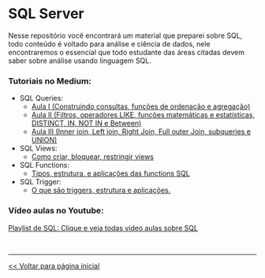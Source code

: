 # SQL Server
Nesse repositório você encontrará um material que preparei sobre SQL, todo conteúdo é voltado para análise e ciência de dados, nele
encontraremos o essencial que todo estudante das áreas citadas devem saber sobre análise usando linguagem SQL.

### Tutoriais no Medium:

- SQL Queries:
  - [Aula I (Construindo consultas, funções de ordenação e agregação)](https://medium.com/@dev.daniel.amorim/sql-do-princ%C3%ADpio-ao-fim-parte-i-ee9ea4b11652)
  - [Aula II (Filtros, operadores LIKE, funções matemáticas e estatísticas, DISTINCT, IN, NOT IN e Between)](https://medium.com/@dev.daniel.amorim/sql-do-principio-ao-fim-parte-ii-5287b169eb0c)
  - [Aula III (Inner join, Left join, Right Join, Full outer Join, subqueries e UNION)](https://medium.com/@dev.daniel.amorim/sql-do-princ%C3%ADpio-ao-fim-parte-iii-173b491e377d)
- SQL Views:
  - [Como criar, bloquear, restringir views](https://medium.com/@dev.daniel.amorim/sql-views-ac1d5fc62c90)
- SQL Functions:
  - [Tipos, estrutura, e aplicações das functions SQL](https://medium.com/@dev.daniel.amorim/sql-functions-c8841b80e640)
- SQL Trigger:
  - [O que são triggers, estrutura e aplicações.](https://medium.com/@dev.daniel.amorim/sql-trigger-f4983bdd5ad6)

### Vídeo aulas no Youtube:

[Playlist de SQL: Clique e veja todas vídeo aulas sobre SQL](https://www.youtube.com/playlist?list=PLxm8nHbKxiP0RogAxvWM5qxpHGGRqQJdZ)

<br>
<hr>

[<< Voltar para página inicial](https://github.com/dev-daniel-amorim)

